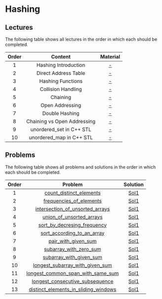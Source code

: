 # Hashing

## Lectures

The following table shows all lectures in the order in which each should be completed.

| Order | Content | Material |
|:---:|:---:|:---:|
| 1 | Hashing Introduction | [-]() |
| 2 | Direct Address Table | [-]() |
| 3 | Hashing Functions | [-]() |
| 4 | Collision Handling | [-]() |
| 5 | Chaining | [-]() |
| 6 | Open Addressing | [-]() |
| 7 | Double Hashing | [-]() |
| 8 | Chaining vs Open Addressing | [-]() |
| 9 | unordered_set in C++ STL | [-]() |
| 10 | unordered_map in C++ STL | [-]() |

## Problems

The following table shows all problems and solutions in the order in which each should be completed.

| Order | Problem | Solution |
|:---:|:---:|:---:|
| 1 | [count_distinct_elements]() | [Sol1]() |
| 2 | [frequencies_of_elements]() | [Sol1]() |
| 3 | [intersection_of_unsorted_arrays]() | [Sol1]() |
| 4 | [union_of_unsorted_arrays]() | [Sol1]() |
| 5 | [sort_by_decresing_frequency]() | [Sol1]() |
| 6 | [sort_according_to_an_array]() | [Sol1]() |
| 7 | [pair_with_given_sum]() | [Sol1]() |
| 8 | [subarray_with_zero_sum]() | [Sol1]() |
| 9 | [subarray_with_given_sum]() | [Sol1]() |
| 10 | [longest_subarray_with_given_sum]() | [Sol1]() |
| 11 | [longest_common_span_with_same_sum]() | [Sol1]() |
| 12 | [longest_consecutive_subsequence]() | [Sol1]() |
| 13 | [distinct_elements_in_sliding_windows]() | [Sol1]() |